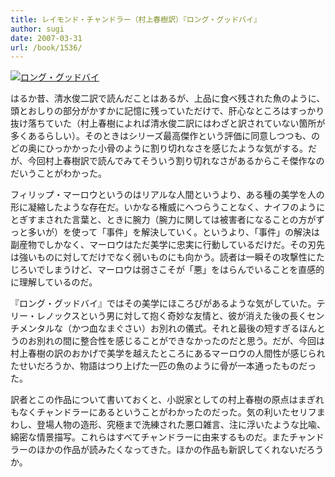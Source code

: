 ```yaml
---
title: レイモンド・チャンドラー（村上春樹訳）『ロング・グッドバイ』
author: sugi
date: 2007-03-31
url: /book/1536/
---
```

<a href="http://www.amazon.co.jp/exec/obidos/ASIN/4152088001/chezsugi-22/ref=nosim/" name="amazletlink" target="_blank"><img src="http://i0.wp.com/ec2.images-amazon.com/images/I/4170kPoQy%2BL.SL160.jpg?w=660" alt="ロング・グッドバイ" class="alignleft" data-recalc-dims="1" /></a>

はるか昔、清水俊二訳で読んだことはあるが、上品に食べ残された魚のように、頭とおしりの部分がかすかに記憶に残っていただけで、肝心なところはすっかり抜け落ちていた（村上春樹によれば清水俊二訳にはわざと訳されていない箇所が多くあるらしい）。そのときはシリーズ最高傑作という評価に同意しつつも、のどの奥にひっかかった小骨のように割り切れなさを感じたような気がする。だが、今回村上春樹訳で読んでみてそういう割り切れなさがあるからこそ傑作なのだいうことがわかった。

フィリップ・マーロウというのはリアルな人間というより、ある種の美学を人の形に凝縮したような存在だ。いかなる権威にへつらうことなく、ナイフのようにとぎすまされた言葉と、ときに腕力（腕力に関しては被害者になることの方がずっと多いが）を使って「事件」を解決していく。というより、「事件」の解決は副産物でしかなく、マーロウはただ美学に忠実に行動しているだけだ。その刃先は強いものに対してだけでなく弱いものにも向かう。読者は一瞬その攻撃性にたじろいでしまうけど、マーロウは弱さこそが「悪」をはらんでいることを直感的に理解しているのだ。

『ロング・グッドバイ』ではその美学にほころびがあるような気がしていた。テリー・レノックスという男に対して抱く奇妙な友情と、彼が消えた後の長くセンチメンタルな（かつ血なまぐさい）お別れの儀式。それと最後の短すぎるほんとうのお別れの間に整合性を感じることができなかったのだと思う。だが、今回は村上春樹の訳のおかげで美学を越えたところにあるマーロウの人間性が感じられたせいだろうか、物語はつり上げた一匹の魚のように骨が一本通ったものだった。

訳者とこの作品について書いておくと、小説家としての村上春樹の原点はまぎれもなくチャンドラーにあるということがわかったのだった。気の利いたセリフまわし、登場人物の造形、究極まで洗練された悪口雑言、注に浮いたような比喩、綿密な情景描写。これらはすべてチャンドラーに由来するものだ。またチャンドラーのほかの作品が読みたくなってきた。ほかの作品も新訳してくれないだろうか。

